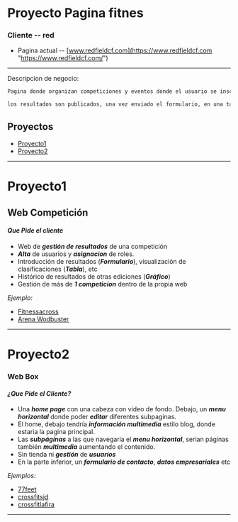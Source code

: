 # Proyecto Pagina fitnes

### Cliente -- red
- Pagina actual -- [www.redfieldcf.com](https://www.redfieldcf.com "https://www.redfieldcf.com/")
---
   
Descripcion de negocio:

```txt
Pagina donde organizan competiciones y eventos donde el usuario se inscribe a la competición ya sea individual o por equipos. Donde posteriormente se sube mediante un formulario los resultados propios junto a una prueba visual(Video). 

los resultados son publicados, una vez enviado el formulario, en una tabla de clasificaciones totalmente pubica para la consulta de cualquier usuario(eso quieren cambiarlo) 
```

  ## Proyectos
   - [Proyecto1](#Proyecto1)
   - [Proyecto2](#Proyecto2)

--- 
# Proyecto1
## Web Competición
#### ***Que Pide el cliente***
- Web de ***gestión de resultados*** de una competición  
- ***Alta*** de usuarios y ***asignacion*** de roles.   
- Introducción de resultados (***Formulario***), visualización de clasificaciones (***Tabla***), etc  
- Histórico de resultados de otras ediciones (***Gráfico***) 
- Gestión de más de ***1 competicion*** dentro de la propia web  


*Ejemplo:* 

- [Fitnessacross](https://fitnessacross.com/leaderboard?competition_id=133 "https://fitnessacross.com/leaderboard?competition_id=133")
- [Arena Wodbuster](https://arena.wodbuster.com/competition.aspx?id=1242 "https://arena.wodbuster.com/competition.aspx?id=1242")

--- 
# Proyecto2
### Web Box
#### ***¿Que Pide el Cliente?***
- Una ***home page*** con una cabeza con video de fondo. Debajo, un ***menu horizontal*** donde poder ***editar*** diferentes subpaginas.  
- El home, debajo tendría ***información multimedia*** estilo blog, donde estaria la pagina principal.  
- Las ***subpáginas*** a las que navegaria el ***menu horizontal***, serian páginas también ***multimedia*** aumentando el contenido.  
- Sin tienda ni ***gestión*** de ***usuarios***
- En la parte inferior, un ***formulario de contacto***, ***datos empresariales*** etc  

 *Ejemplos:* 
 
- [77feet](https://www.77feet.com) 
- [crossfitsjd](https://www.crossfitsjd.com) 
- [crossfitlafira](https://crossfitlafira.com)  

--- 
